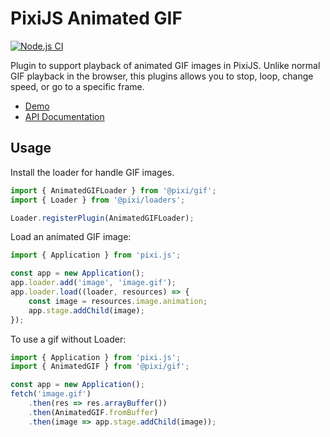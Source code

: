 # PixiJS Animated GIF

[![Node.js CI](https://github.com/pixijs/gif/actions/workflows/nodejs.yml/badge.svg?branch=main)](https://github.com/pixijs/gif/actions/workflows/nodejs.yml)

Plugin to support playback of animated GIF images in PixiJS. Unlike normal GIF playback in the browser, this plugins allows you to stop, loop, change speed, or go to a specific frame.

* [Demo](https://pixijs.io/gif/demo/)
* [API Documentation](https://pixijs.io/gif/docs/)

## Usage

Install the loader for handle GIF images.

```ts
import { AnimatedGIFLoader } from '@pixi/gif';
import { Loader } from '@pixi/loaders';

Loader.registerPlugin(AnimatedGIFLoader);
```

Load an animated GIF image:

```ts
import { Application } from 'pixi.js';

const app = new Application();
app.loader.add('image', 'image.gif');
app.loader.load((loader, resources) => {
    const image = resources.image.animation;
    app.stage.addChild(image);
});
```

To use a gif without Loader:

```ts
import { Application } from 'pixi.js';
import { AnimatedGIF } from '@pixi/gif';

const app = new Application();
fetch('image.gif')
    .then(res => res.arrayBuffer())
    .then(AnimatedGIF.fromBuffer)
    .then(image => app.stage.addChild(image));
```
